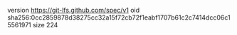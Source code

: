 version https://git-lfs.github.com/spec/v1
oid sha256:0cc2859878d38275cc32a15f72cb72f1eabf1707b61c2c7414dcc06c15561971
size 224
